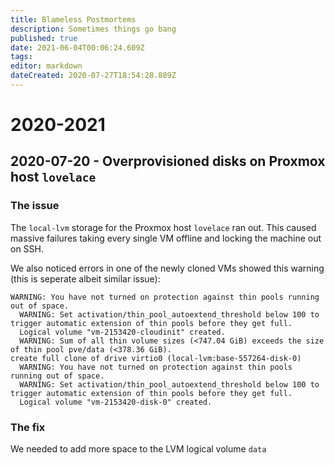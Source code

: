 ```yaml
---
title: Blameless Postmortems
description: Sometimes things go bang
published: true
date: 2021-06-04T00:06:24.609Z
tags: 
editor: markdown
dateCreated: 2020-07-27T18:54:28.889Z
---
```


# 2020-2021


## 2020-07-20 - Overprovisioned disks on Proxmox host `lovelace`

### The issue
The `local-lvm` storage for the Proxmox host `lovelace` ran out. This caused
massive failures taking every single VM offline and locking the machine out on SSH.

We also noticed errors in one of the newly cloned VMs showed this warning (this is seperate albeit similar issue):

``` 
WARNING: You have not turned on protection against thin pools running out of space.
  WARNING: Set activation/thin_pool_autoextend_threshold below 100 to trigger automatic extension of thin pools before they get full.
  Logical volume "vm-2153420-cloudinit" created.
  WARNING: Sum of all thin volume sizes (<747.04 GiB) exceeds the size of thin pool pve/data (<378.36 GiB).
create full clone of drive virtio0 (local-lvm:base-557264-disk-0)
  WARNING: You have not turned on protection against thin pools running out of space.
  WARNING: Set activation/thin_pool_autoextend_threshold below 100 to trigger automatic extension of thin pools before they get full.
  Logical volume "vm-2153420-disk-0" created.
```

### The fix

We needed to add more space to the LVM logical volume `data`

